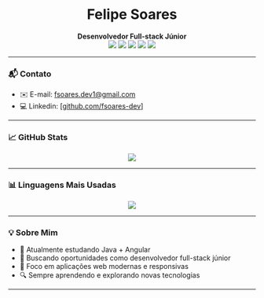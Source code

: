 <h1 align="center">Felipe Soares</h1>

<p align="center">
  <b>Desenvolvedor Full-stack Júnior</b><br/>
  <img src="https://img.shields.io/badge/Java-ED8B00?style=for-the-badge&logo=java&logoColor=white"/>
  <img src="https://img.shields.io/badge/Angular-DD0031?style=for-the-badge&logo=angular&logoColor=white"/>
  <img src="https://img.shields.io/badge/JavaScript-F7DF1E?style=for-the-badge&logo=javascript&logoColor=black"/>
  <img src="https://img.shields.io/badge/HTML5-E34F26?style=for-the-badge&logo=html5&logoColor=white"/>
  <img src="https://img.shields.io/badge/CSS3-1572B6?style=for-the-badge&logo=css3&logoColor=white"/>
</p>

---

### 📬 Contato

- ✉️ E-mail: fsoares.dev1@gmail.com 
- 💻 Linkedin: [[github.com/fsoares-dev](https://www.linkedin.com/in/felipe-soares-5a79b7371/)]

---

### 📈 GitHub Stats

<p align="center">
  <img src="https://github-readme-stats.vercel.app/api?username=fsoares-dev&show_icons=true&theme=github_dark&hide_border=true" />
</p>

---

### 📊 Linguagens Mais Usadas

<p align="center">
  <img src="https://github-readme-stats.vercel.app/api/top-langs/?username=fsoares-dev&layout=compact&theme=github_dark&hide_border=true" />
</p>

---

### 💡 Sobre Mim

- 🌱 Atualmente estudando Java + Angular
- 💼 Buscando oportunidades como desenvolvedor full-stack júnior
- 📌 Foco em aplicações web modernas e responsivas
- 🔍 Sempre aprendendo e explorando novas tecnologias

--- 
